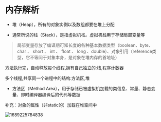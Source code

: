 # 内存解析

- 堆（Heap），所有的对象实例以及数组都要在堆上分配

- 通常所说的栈（Stack），是指虚拟机栈。虚拟机栈用于存储局部变量等

> 局部变量存放了编译期可知长度的各种基本数据类型（boolean、byte、char 、 short 、 int 、 float 、 long 、double）、对象引用（reference类型，它不等同于对象本身，是对象在堆内存的首地址）

方法执行完，自动释放每个线程,拥有自己独立的:栈,程序计数器

多个线程,共享同一个进程中的结构:方法区,堆

- 方法区（Method Area），用于存储已被虚拟机加载的类信息、常量、静态变量、即时编译器编译后的代码等数据

补充：对象的属性（非static的）加载在堆空间中

![1689225784838](https://twoapes.oss-cn-shenzhen.aliyuncs.com/image/1689225784838.jpg)
